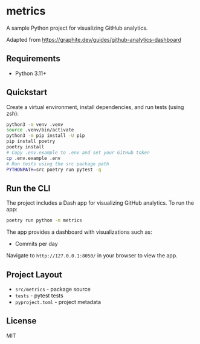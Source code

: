# metrics

A sample Python project for visualizing GitHub analytics.

Adapted from https://graphite.dev/guides/github-analytics-dashboard

## Requirements
- Python 3.11+

## Quickstart

Create a virtual environment, install dependencies, and run tests (using zsh):

```bash
python3 -m venv .venv
source .venv/bin/activate
python3 -m pip install -U pip
pip install poetry
poetry install
# Copy .env.example to .env and set your GitHub token
cp .env.example .env
# Run tests using the src package path
PYTHONPATH=src poetry run pytest -q
```

## Run the CLI

The project includes a Dash app for visualizing GitHub analytics. To run the app:

```bash
poetry run python -m metrics
```

The app provides a dashboard with visualizations such as:
- Commits per day

Navigate to `http://127.0.0.1:8050/` in your browser to view the app.

## Project Layout

- `src/metrics` - package source
- `tests` - pytest tests
- `pyproject.toml` - project metadata

## License

MIT
